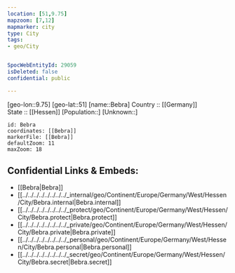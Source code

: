 ```yaml
---
location: [51,9.75] 
mapzoom: [7,12] 
mapmarker: city 
type: City
tags:
- geo/City


SpocWebEntityId: 29059
isDeleted: false
confidential: public

---
```

[geo-lon::9.75] 
[geo-lat::51] 
[name::Bebra] 
Country :: [[Germany]]  
State :: [[Hessen]] 
[Population::] 
[Unknown::] 


```leaflet
id: Bebra
coordinates: [[Bebra]] 
markerFile: [[Bebra]] 
defaultZoom: 11 
maxZoom: 18
```


## Confidential Links & Embeds: 
- [[Bebra|Bebra]]  
- [[../../../../../../../../_internal/geo/Continent/Europe/Germany/West/Hessen/City/Bebra.internal|Bebra.internal]] 
- [[../../../../../../../../_protect/geo/Continent/Europe/Germany/West/Hessen/City/Bebra.protect|Bebra.protect]] 
- [[../../../../../../../../_private/geo/Continent/Europe/Germany/West/Hessen/City/Bebra.private|Bebra.private]] 
- [[../../../../../../../../_personal/geo/Continent/Europe/Germany/West/Hessen/City/Bebra.personal|Bebra.personal]] 
- [[../../../../../../../../_secret/geo/Continent/Europe/Germany/West/Hessen/City/Bebra.secret|Bebra.secret]] 
